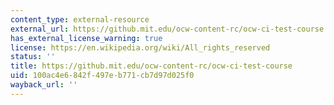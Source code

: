 ```yaml
---
content_type: external-resource
external_url: https://github.mit.edu/ocw-content-rc/ocw-ci-test-course
has_external_license_warning: true
license: https://en.wikipedia.org/wiki/All_rights_reserved
status: ''
title: https://github.mit.edu/ocw-content-rc/ocw-ci-test-course
uid: 100ac4e6-842f-497e-b771-cb7d97d025f0
wayback_url: ''
---
```

